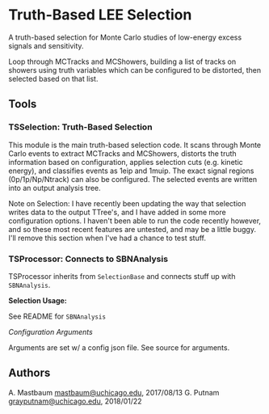Truth-Based LEE Selection
=========================
A truth-based selection for Monte Carlo studies of low-energy excess
signals and sensitivity.

Loop through MCTracks and MCShowers, building a list of tracks on
showers using truth variables which can be configured to be distorted,
then selected based on that list.  

Tools
-----
### TSSelection: Truth-Based Selection ###
This module is the main truth-based selection code. It scans through Monte
Carlo events to extract MCTracks and MCShowers, distorts the truth
information based on configuration, applies selection cuts 
(e.g. kinetic energy), and classifies events as 1eip and 1muip. 
The exact signal regions (0p/1p/Np/Ntrack) can also be configured.
The selected events are written into an output analysis tree.

Note on Selection: I have recently been updating the way that selection
writes data to the output TTree's, and I have added in some more
configuration options. I haven't been able to run the code recently
however, and so these most recent features are untested, and may be a
little buggy. I'll remove this section when I've had a chance to test
stuff.

### TSProcessor: Connects to SBNAnalysis ###

TSProcessor inherits from `SelectionBase` and connects stuff up with
`SBNAnalysis`.

**Selection Usage:**

See README for `SBNAnalysis`


*Configuration Arguments*

Arguments are set w/ a config json file. See source for arguments.

Authors
-------
A. Mastbaum <mastbaum@uchicago.edu>, 2017/08/13
G. Putnam <grayputnam@uchicago.edu>, 2018/01/22

